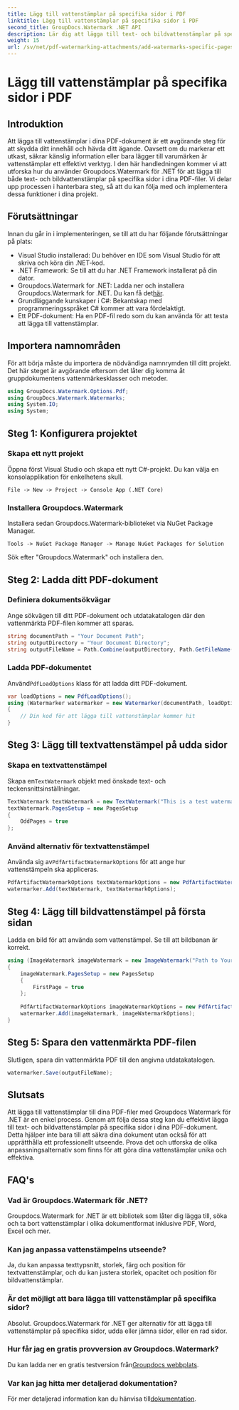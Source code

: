 ```yaml
---
title: Lägg till vattenstämplar på specifika sidor i PDF
linktitle: Lägg till vattenstämplar på specifika sidor i PDF
second_title: GroupDocs.Watermark .NET API
description: Lär dig att lägga till text- och bildvattenstämplar på specifika sidor i PDF-filer med hjälp av Groupdocs Watermark for .NET. Följ vår detaljerade guide för att säkra dina dokument.
weight: 15
url: /sv/net/pdf-watermarking-attachments/add-watermarks-specific-pages-pdf/
---
```


# Lägg till vattenstämplar på specifika sidor i PDF

## Introduktion
Att lägga till vattenstämplar i dina PDF-dokument är ett avgörande steg för att skydda ditt innehåll och hävda ditt ägande. Oavsett om du markerar ett utkast, säkrar känslig information eller bara lägger till varumärken är vattenstämplar ett effektivt verktyg. I den här handledningen kommer vi att utforska hur du använder Groupdocs.Watermark för .NET för att lägga till både text- och bildvattenstämplar på specifika sidor i dina PDF-filer. Vi delar upp processen i hanterbara steg, så att du kan följa med och implementera dessa funktioner i dina projekt.
## Förutsättningar
Innan du går in i implementeringen, se till att du har följande förutsättningar på plats:
- Visual Studio installerad: Du behöver en IDE som Visual Studio för att skriva och köra din .NET-kod.
- .NET Framework: Se till att du har .NET Framework installerat på din dator.
-  Groupdocs.Watermark for .NET: Ladda ner och installera Groupdocs.Watermark for .NET. Du kan få det[här](https://releases.groupdocs.com/Watermark/net/).
- Grundläggande kunskaper i C#: Bekantskap med programmeringsspråket C# kommer att vara fördelaktigt.
- Ett PDF-dokument: Ha en PDF-fil redo som du kan använda för att testa att lägga till vattenstämplar.
## Importera namnområden
För att börja måste du importera de nödvändiga namnrymden till ditt projekt. Det här steget är avgörande eftersom det låter dig komma åt gruppdokumentens vattenmärkesklasser och metoder.
```csharp
using GroupDocs.Watermark.Options.Pdf;
using GroupDocs.Watermark.Watermarks;
using System.IO;
using System;
```
## Steg 1: Konfigurera projektet
### Skapa ett nytt projekt
Öppna först Visual Studio och skapa ett nytt C#-projekt. Du kan välja en konsolapplikation för enkelhetens skull.
```plaintext
File -> New -> Project -> Console App (.NET Core)
```
### Installera Groupdocs.Watermark
Installera sedan Groupdocs.Watermark-biblioteket via NuGet Package Manager.
```plaintext
Tools -> NuGet Package Manager -> Manage NuGet Packages for Solution
```
Sök efter "Groupdocs.Watermark" och installera den.
## Steg 2: Ladda ditt PDF-dokument
### Definiera dokumentsökvägar
Ange sökvägen till ditt PDF-dokument och utdatakatalogen där den vattenmärkta PDF-filen kommer att sparas.
```csharp
string documentPath = "Your Document Path";
string outputDirectory = "Your Document Directory";
string outputFileName = Path.Combine(outputDirectory, Path.GetFileName(documentPath));
```
### Ladda PDF-dokumentet
 Använd`PdfLoadOptions` klass för att ladda ditt PDF-dokument.
```csharp
var loadOptions = new PdfLoadOptions();
using (Watermarker watermarker = new Watermarker(documentPath, loadOptions))
{
    // Din kod för att lägga till vattenstämplar kommer hit
}
```
## Steg 3: Lägg till textvattenstämpel på udda sidor
### Skapa en textvattenstämpel
 Skapa en`TextWatermark` objekt med önskade text- och teckensnittsinställningar.
```csharp
TextWatermark textWatermark = new TextWatermark("This is a test watermark", new Font("Arial", 8));
textWatermark.PagesSetup = new PagesSetup
{
    OddPages = true
};
```
### Använd alternativ för textvattenstämpel
 Använda sig av`PdfArtifactWatermarkOptions` för att ange hur vattenstämpeln ska appliceras.
```csharp
PdfArtifactWatermarkOptions textWatermarkOptions = new PdfArtifactWatermarkOptions();
watermarker.Add(textWatermark, textWatermarkOptions);
```
## Steg 4: Lägg till bildvattenstämpel på första sidan
Ladda en bild för att använda som vattenstämpel. Se till att bildbanan är korrekt.
```csharp
using (ImageWatermark imageWatermark = new ImageWatermark("Path to Your Image"))
{
    imageWatermark.PagesSetup = new PagesSetup
    {
        FirstPage = true
    };
    
    PdfArtifactWatermarkOptions imageWatermarkOptions = new PdfArtifactWatermarkOptions();
    watermarker.Add(imageWatermark, imageWatermarkOptions);
}
```
## Steg 5: Spara den vattenmärkta PDF-filen
Slutligen, spara din vattenmärkta PDF till den angivna utdatakatalogen.
```csharp
watermarker.Save(outputFileName);
```
## Slutsats
Att lägga till vattenstämplar till dina PDF-filer med Groupdocs Watermark för .NET är en enkel process. Genom att följa dessa steg kan du effektivt lägga till text- och bildvattenstämplar på specifika sidor i dina PDF-dokument. Detta hjälper inte bara till att säkra dina dokument utan också för att upprätthålla ett professionellt utseende. Prova det och utforska de olika anpassningsalternativ som finns för att göra dina vattenstämplar unika och effektiva.
## FAQ's
### Vad är Groupdocs.Watermark för .NET?
Groupdocs.Watermark for .NET är ett bibliotek som låter dig lägga till, söka och ta bort vattenstämplar i olika dokumentformat inklusive PDF, Word, Excel och mer.
### Kan jag anpassa vattenstämpelns utseende?
Ja, du kan anpassa texttypsnitt, storlek, färg och position för textvattenstämplar, och du kan justera storlek, opacitet och position för bildvattenstämplar.
### Är det möjligt att bara lägga till vattenstämplar på specifika sidor?
Absolut. Groupdocs.Watermark för .NET ger alternativ för att lägga till vattenstämplar på specifika sidor, udda eller jämna sidor, eller en rad sidor.
### Hur får jag en gratis provversion av Groupdocs.Watermark?
 Du kan ladda ner en gratis testversion från[Groupdocs webbplats](https://releases.groupdocs.com/).
### Var kan jag hitta mer detaljerad dokumentation?
 För mer detaljerad information kan du hänvisa till[dokumentation](https://tutorials.groupdocs.com/Watermark/net/).
